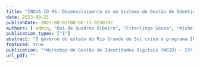 ```yaml
---
title: "INOVA ID RS: Desenvolvimento de um Sistema de Gestão de Identidade Federada Aderente ao Ecossistema de Inovação Rio Grande do Sul"
date: 2023-09-21
publishDate: 2023-08-02T08:00:11.923070Z
authors: [ admin, "Rui de Quadros Ribeiro", "Fiterlinge Sousa", "Michelle Silva Wangham"]
publication_types: ["1"]
abstract: "O governo do estado do Rio Grande do Sul criou o programa INOVA RS com o propósito de fomentar a colaboração entre diversos atores do ecossistema de inovação gaúcho, visando impulsionar o desenvolvimento econômico e social regional. Como uma iniciativa decorrente desse programa, surgiu o projeto INOVA ID RS, que busca a construção de uma identidade digital para o ecossistema de inovação, bem como a implementação de uma federação destinada ao compartilhamento seguro de serviços digitais. Este trabalho apresenta os resultados preliminares da concepção e desenvolvimento da Federação INOVA ID RS, que está baseada nos padrões SAML e OpenId Connect."
featured: true
publication: "*Workshop de Gestão de Identidades Digitais (WGID) - 23º Simpósio Brasileiro em Segurança da Informação e de Sistemas Computacionais*"
url_pdf: ""
---
```

